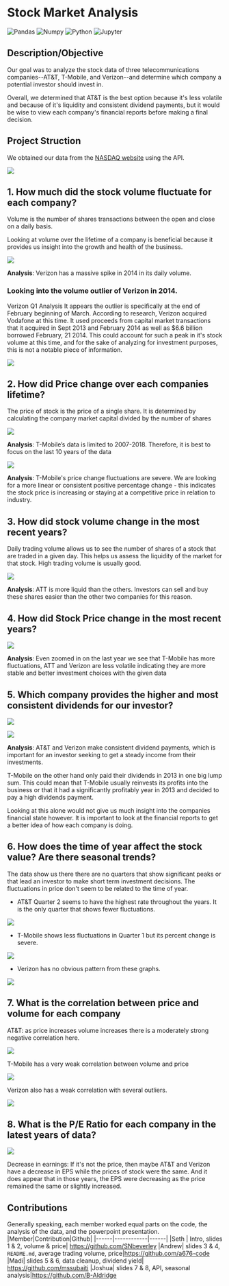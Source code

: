 # Stock Market Analysis

![Pandas](https://img.shields.io/badge/Pandas-2C2D72?style=for-the-badge&logo=pandas&logoColor=white)
![Numpy](https://img.shields.io/badge/Numpy-777BB4?style=for-the-badge&logo=numpy&logoColor=white)
![Python](https://img.shields.io/badge/Python-FFD43B?style=for-the-badge&logo=python&logoColor=blue)
![Jupyter](https://img.shields.io/badge/Jupyter-F37626.svg?&style=for-the-badge&logo=Jupyter&logoColor=white)


## Description/Objective
Our goal was to analyze the stock data of three telecommunications companies--AT&T, T-Mobile, and Verizon--and determine which company a potential investor should invest in. 

Overall, we determined that AT&T is the best option because it's less volatile and because of it's liquidity and consistent dividend payments, but it would be wise to view each company's financial reports before making a final decision. 

## Project Struction

We obtained our data from the [NASDAQ website](https://www.nasdaq.com/) using the API. <!-- on their [Developer Platform](https://developer.nasdaq.com/). -->

![](Output_Graphs/api.png)

## 1. How much did the stock volume fluctuate for each company?

Volume is the number of shares transactions between the open and close on a daily basis.

Looking at volume over the lifetime of a company is beneficial because it provides us insight into the growth and health of the business.

![](Output_Graphs/1.png)

**Analysis**: Verizon has a massive spike in 2014 in its daily volume. 

### Looking into the volume outlier of Verizon in 2014.

Verizon Q1 Analysis
It appears the outlier is specifically at the end of February beginning of March. According to research, Verizon acquired Vodafone at this time. It used proceeds from capital market transactions that it acquired in Sept 2013 and February 2014 as well as $6.6 billion borrowed February, 21 2014. This could account for such a peak in it's stock volume at this time, and for the sake of analyzing for investment purposes, this is not a notable piece of information. 

![](Output_Graphs/7_4.png)

## 2. How did Price change over each companies lifetime?

The price of stock is the price of a single share. It is determined by calculating the company market capital divided by the number of shares

![](Output_Graphs/2_1.png)

**Analysis**: T-Mobile’s data is limited to 2007-2018. Therefore, it is best to focus on the last 10 years of the data

![](Output_Graphs/2_2.png)

**Analysis**: T-Mobile's price change fluctuations are severe. We are looking for a more linear or consistent positive percentage change - this indicates the stock price is increasing or staying at a competitive price in relation to industry.

## 3. How did stock volume change in the most recent years?

Daily trading volume allows us to see the number of shares of a stock that are traded in a given day. This helps us assess the liquidity of the market for that stock. High trading volume is usually good. 


<!-- ![](Output_Graphs/3_1.png)

![](Output_Graphs/3_2.png)

![](Output_Graphs/3_3.png) -->

![](Output_Graphs/3_4.png)

**Analysis**: ATT is more liquid than the others. Investors can sell and buy these shares easier than the other two companies for this reason.

## 4. How did Stock Price change in the most recent years? 

<!-- ![](Output_Graphs/4_1.png) -->

![](Output_Graphs/4_2.png)

**Analysis**: Even zoomed in on the last year we see that T-Mobile has more fluctuations, ATT and Verizon are less volatile indicating they are more stable and better investment choices with the given data


## 5. Which company provides the higher and most consistent dividends for our investor?

<!-- ![](Output_Graphs/5_1.png)

![](Output_Graphs/5_2.png)

![](Output_Graphs/5_3.png) -->

![](Output_Graphs/dividend_yield_1.png)

![](Output_Graphs/dividend_yield_2.png)

**Analysis**: AT&T and Verizon make consistent dividend payments, which is important for an investor seeking to get a steady income from their investments. 

T-Mobile on the other hand only paid their dividends in 2013 in one big lump sum. This could mean that T-Mobile usually reinvests its profits into the business or that it had a significantly profitably year in 2013 and decided to pay a high dividends payment. 

Looking at this alone would not give us much insight into the companies financial state however. It is important to look at the financial reports to get a better idea of how each company is doing. 

## 6. How does the time of year affect the stock value? Are there seasonal trends? 

<!-- ![](Output_Graphs/6_4.png)

![](Output_Graphs/6_5.png) -->

The data show us there there are no quarters that show significant peaks or that lead an investor to make short term investment decisions. The fluctuations in price don't seem to be related to the time of year.
 
- AT&T Quarter 2 seems to have the highest rate throughout the years. It is the only quarter that shows fewer fluctuations.

![](Output_Graphs/6_1.png)
  
- T-Mobile shows less fluctuations in Quarter 1 but its percent change is severe.

![](Output_Graphs/6_2.png)

- Verizon has no obvious pattern from these graphs.


![](Output_Graphs/6_3.png)

## 7. What is the correlation between price and volume for each company

AT&T: as price increases volume increases there is a moderately strong negative correlation here.

![](Output_Graphs/7_1.png)

T-Mobile has a very weak correlation between volume and price

![](Output_Graphs/7_2.png)

Verizon also has a weak correlation with several outliers. 

![](Output_Graphs/7_3.png)

## 8. What is the P/E Ratio for each company in the latest years of data? 

![](Output_Graphs/peratioall.png)

Decrease in earnings: If it's not the price, then maybe AT&T and Verizon have a decrease in EPS while the prices of stock were the same. And it does appear that in those years, the EPS were decreasing as the price remained the same or slightly increased.

<!-- ![](Output_Graphs/7_4.png)

![](Output_Graphs/7_5.png)

![](Output_Graphs/7_6.png)

![](Output_Graphs/7_7.png)

![](Output_Graphs/7_8.png)

![](Output_Graphs/7_9.png)

![](Output_Graphs/7_10.png)

![](Output_Graphs/7_11.png)

![](Output_Graphs/7_12.png)

![](Output_Graphs/7_13.png)

![](Output_Graphs/7_14.png)

![](Output_Graphs/7_15.png)

![](Output_Graphs/7_16.png)

![](Output_Graphs/7_17.png)

![](Output_Graphs/7_18.png)

![](Output_Graphs/7_19.png)

![](Output_Graphs/7_20.png)

![](Output_Graphs/7_21.png)

![](Output_Graphs/7_22.png)

![](Output_Graphs/7_23.png)

![](Output_Graphs/7_24.png)

![](Output_Graphs/7_25.png)

![](Output_Graphs/7_26.png)

![](Output_Graphs/7_27.png)

![](Output_Graphs/7_28.png)

![](Output_Graphs/7_29.png)

![](Output_Graphs/7_30.png)

![](Output_Graphs/7_31.png)

![](Output_Graphs/7_32.png) -->

## Contributions 
Generally speaking, each member worked equal parts on the code,  the analysis of the data, and the powerpoint presentation. 
|Member|Contribution|Github|
|------|------------|------|
|Seth  | Intro, slides 1 & 2, volume & price| https://github.com/SNbeverley
|Andrew| slides 3 & 4, `README.md`, average trading volume, price|https://github.com/a676-code
|Madi| slides 5 & 6, data cleanup, dividend yield| https://github.com/mssubaiti
|Joshua| slides 7 & 8, API, seasonal analysis|https://github.com/B-Aldridge
